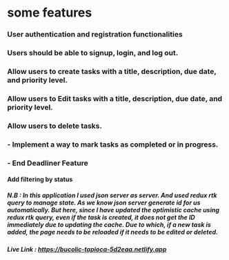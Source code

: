 # some features

### User authentication and registration functionalities

### Users should be able to signup, login, and log out.

### Allow users to create tasks with a title, description, due date, and priority level.

### Allow users to Edit tasks with a title, description, due date, and priority level.

### Allow users to delete tasks.

### - Implement a way to mark tasks as completed or in progress.

### - End Deadliner Feature

#### Add filtering by status

##### N.B : In this application I used json server as server. And used redux rtk query to manage state. As we know json server generate id for us automatically. But here, since I have updated the optimistic cache using redux rtk query, even if the task is created, it does not get the ID immediately due to updating the cache. Due to which, if a new task is added, the page needs to be reloaded if it needs to be edited or deleted.

##### Live Link : https://bucolic-tapioca-5d2eaa.netlify.app
